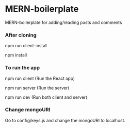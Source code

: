 # MERN-boilerplate
MERN-boilerplate for adding/reading posts and comments

### After cloning
npm run client-install

npm install

### To run the app

npm run client (Run the React app)

npm run server (Run the server)

npm run dev (Run both client and server)

### Change mongoURI
Go to config/keys.js and change the mongoURI to localhost.
